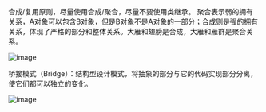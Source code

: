 合成/复用原则，尽量使用合成/聚合，尽量不要使用类继承。
聚合表示弱的拥有关系，A对象可以包含B对象，但是B对象不是A对象的一部分；合成则是强的拥有关系，体现了严格的部分和整体关系。大雁和翅膀是合成，大雁和雁群是聚合关系。

![image](https://github.com/ZeroWM/Java-design-pattern/assets/32089940/27ceb988-8a85-4efb-8162-83b1a5b0912b)

桥接模式（Bridge）：结构型设计模式，将抽象的部分与它的代码实现部分分离，使它们都可以独立的变化。

![image](https://github.com/ZeroWM/Java-design-pattern/assets/32089940/8740c1a0-fe5d-4271-b5e6-fa0acc59011e)

